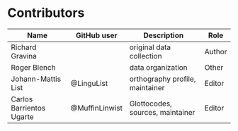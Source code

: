 # Contributors

Name | GitHub user | Description                     | Role |
--- | --- |---------------------------------| --- |
Richard Gravina | | original data collection        | Author
Roger Blench | | data organization               | Other
Johann-Mattis List | @LinguList| orthography profile, maintainer | Editor
Carlos Barrientos Ugarte | @MuffinLinwist | Glottocodes, sources, maintainer  | Editor
